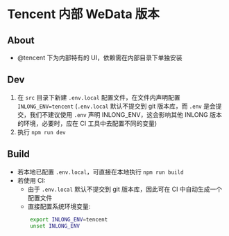 # Tencent 内部 WeData 版本

## About

* @tencent 下为内部特有的 UI，依赖需在内部目录下单独安装

## Dev

1. 在 `src` 目录下新建 `.env.local` 配置文件，在文件内声明配置 `INLONG_ENV=tencent` (`.env.local` 默认不提交到 git 版本库，而 `.env` 是会提交，我们不建议使用 `.env` 声明 INLONG_ENV，这会影响其他 INLONG 版本的环境，必要时，应在 CI 工具中去配置不同的变量)
2. 执行 `npm run dev`

## Build

* 若本地已配置 `.env.local`，可直接在本地执行 `npm run build`
* 若使用 CI:
    * 由于 `.env.local` 默认不提交到 git 版本库，因此可在 CI 中自动生成一个配置文件
    * 直接配置系统环境变量:
    ```sh
        export INLONG_ENV=tencent
        unset INLONG_ENV
    ```
